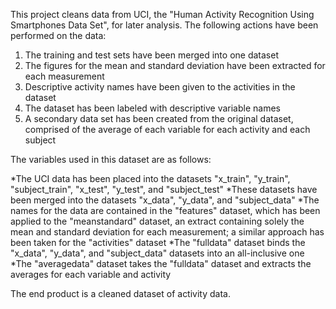 This project cleans data from UCI, the "Human Activity Recognition Using Smartphones Data Set", for later analysis. The following actions have been performed on the data:

1. The training and test sets have been merged into one dataset
2. The figures for the mean and standard deviation have been extracted for each measurement
3. Descriptive activity names have been given to the activities in the dataset
4. The dataset has been labeled with descriptive variable names
5. A secondary data set has been created from the original dataset, comprised of the average of each variable for each activity and each subject

The variables used in this dataset are as follows:

*The UCI data has been placed into the datasets "x_train", "y_train", "subject_train", "x_test", "y_test", and "subject_test"
*These datasets have been merged into the datasets "x_data", "y_data", and "subject_data"
*The names for the data are contained in the "features" dataset, which has been applied to the "meanstandard" dataset, an extract containing solely the mean and standard deviation for each measurement; a similar approach has been taken for the "activities" dataset
*The "fulldata" dataset binds the "x_data", "y_data", and "subject_data" datasets into an all-inclusive one
*The "averagedata" dataset takes the "fulldata" dataset and extracts the averages for each variable and activity

The end product is a cleaned dataset of activity data.